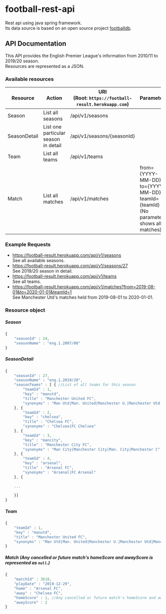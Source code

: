 # football-rest-api
Rest api using java spring framework.<br/>
Its data source is based on an open source project [footballdb](https://github.com/openfootball/england).

## API Documentation
This API provides the English Premier League's information from 2010/11 to 2019/20 season.<br/>
Resources are represented as a JSON.

### Available resources
| Resource | Action | URI<br/> (Root: `https://football-result.herokuapp.com`) | Parameters |
| ------ | -------- |------ | ------ | 
| Season | List all seasons |/api/v1/seasons |  | 
| SeasonDetail | List one particular season in detail | /api/v1/seasons/{seasonId} | |
| Team | List all teams |/api/v1/teams |  |
| Match | List all matches |/api/v1/matches | from={YYYY-MM-DD}<br/>to={YYYY-MM-DD}<br/>teamId={teamId}<br/>(No parameter shows all matches) | 

### Example Requests

* https://football-result.herokuapp.com/api/v1/seasons
<br/>See all available seasons.
* https://football-result.herokuapp.com/api/v1/seasons/27
<br/>See 2019/20 season in detail.
* https://football-result.herokuapp.com/api/v1/teams
<br/>See all teams.
* https://football-result.herokuapp.com/api/v1/matches?from=2019-08-01&to=2020-01-01&teamId=1
<br/>See Manchester Utd's matches held from 2019-08-01 to 2020-01-01.

### Resource object
##### Season
```javascript
{
    "seasonId" : 24,
    "seasonName" : "eng.1.2007/08"
}
```

##### SeasonDetail
```javascript
{
    "seasonId" : 27,
    "seasonName" : "eng.1.2019/20",
    "seasonTeams" : [ { //List of all teams for this season
        "teamId" : 1,
        "key" : "manutd",
        "title" : "Manchester United FC",
        "synonyms" : "Man Utd|Man. United|Manchester U.|Manchester Utd|Manchester United"
    }, {
        "teamId" : 2,
        "key" : "chelsea",
        "title" : "Chelsea FC",
        "synonyms" : "Chelsea|FC Chelsea"
    }, {
        "teamId" : 3,
        "key" : "mancity",
        "title" : "Manchester City FC",
        "synonyms" : "Man City|Manchester City|Man. City|Manchester C"
    }, {
        "teamId" : 4,
        "key" : "arsenal",
        "title" : "Arsenal FC",
        "synonyms" : "Arsenal|FC Arsenal"
    }, {
    
    ...
    
    }]
}
```
##### Team
```javascript
{
    "teamId" : 1,
    "key" : "manutd",
    "title" : "Manchester United FC",
    "synonyms" : "Man Utd|Man. United|Manchester U.|Manchester Utd|Manchester United"
}
```
##### Match (Any cancelled or future match's homeScore and awayScore is represented as ```null```.)
```javascript
{
    "matchId" : 3618,
    "playDate" : "2019-12-29",
    "home" : "Arsenal FC",
    "away" : "Chelsea FC",
    "homeScore" : 1, //Any cancelled or future match's homeScore and awayScore is represented as null.
    "awayScore" : 2
}
```
